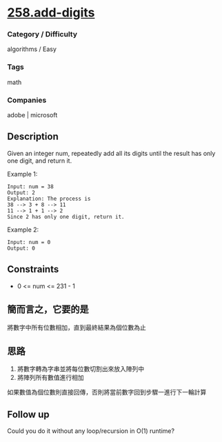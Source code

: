 # [258.add-digits](https://leetcode.com/problems/add-digits/)

### Category / Difficulty
algorithms / Easy

### Tags
math
	 		
### Companies
adobe | microsoft

## Description
Given an integer num, repeatedly add all its digits until the result has only one digit, and return it.

 

Example 1:
```
Input: num = 38
Output: 2
Explanation: The process is
38 --> 3 + 8 --> 11
11 --> 1 + 1 --> 2 
Since 2 has only one digit, return it.
```

Example 2:
```
Input: num = 0
Output: 0
```

## Constraints
- 0 <= num <= 231 - 1

## 簡而言之，它要的是
將數字中所有位數相加，直到最終結果為個位數為止

## 思路
1. 將數字轉為字串並將每位數切割出來放入陣列中
2. 將陣列所有數值進行相加

如果數值為個位數則直接回傳，否則將當前數字回到步驟一進行下一輪計算


## Follow up
Could you do it without any loop/recursion in O(1) runtime?

